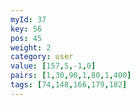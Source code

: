 ```yaml
---
myId: 37
key: 56
pos: 45
weight: 2
category: user
value: [157,5,-1,0]
pairs: [1,30,90,1,80,1,400]
tags: [74,148,166,179,182]
---
```

